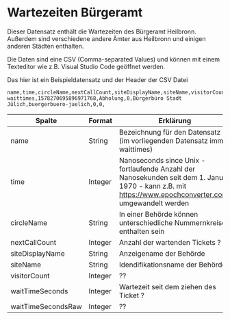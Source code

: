 # Wartezeiten Bürgeramt

Dieser Datensatz enthält die Wartezeiten des Bürgeramt Heilbronn. Außerdem sind verschiedene andere Ämter aus Heilbronn und einigen anderen Städten enthalten.

Die Daten sind eine CSV (Comma-separated Values) und können mit einem Texteditor wie z.B. Visual Studio Code geöffnet werden.

Das hier ist ein Beispieldatensatz und der Header der CSV Datei

    name,time,circleName,nextCallCount,siteDisplayName,siteName,visitorCount,waitTimeSeconds,waitTimeSecondsRaw
    waittimes,1578270695896971768,Abholung,0,Bürgerbüro Stadt Jülich,buergerbuero-juelich,0,0,

| Spalte | Format | Erklärung
| ------ | --- | --- |
| name | String | Bezeichnung für den Datensatz (im vorliegenden Datensatz immer waittimes)
| time | Integer | Nanoseconds since Unix - fortlaufende Anzahl der Nanosekunden seit dem 1. Januar 1970 - kann z.B. mit https://www.epochconverter.com/ umgewandelt werden
| circleName | String | In einer Behörde können unterschiedliche Nummernkreise enthalten sein
| nextCallCount | Integer | Anzahl der wartenden Tickets ?
| siteDisplayName | String | Anzeigename der Behörde
| siteName | String | Idendifikationsname der Behörde
| visitorCount | Integer | ??
| waitTimeSeconds | Integer | Wartezeit seit dem ziehen des Ticket ?
| waitTimeSecondsRaw | Integer | ??